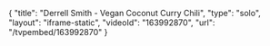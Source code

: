 {
    "title": "Derrell Smith - Vegan Coconut Curry Chili",
    "type": "solo",
    "layout": "iframe-static",
    "videoId": "163992870",
    "url": "\/tvpembed\/163992870"
}